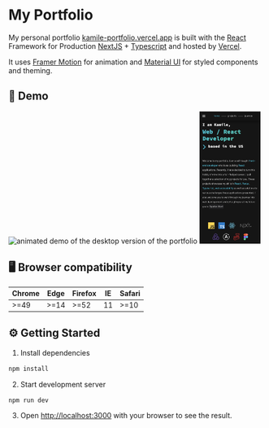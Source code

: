 # My Portfolio 
My personal portfolio [kamile-portfolio.vercel.app](https://kamile-portfolio.vercel.app) is built with the [React](https://reactjs.org/) Framework for Production [NextJS](https://nextjs.org/) + [Typescript](https://www.typescriptlang.org/) and hosted by [Vercel](https://vercel.com/). 

It uses [Framer Motion](https://www.framer.com/motion/) for animation and [Material UI](https://material-ui.com/) for styled components and theming.

## 🧪 Demo

<p>
  <img src="https://github.com/fufukha/my-portfolio/blob/main/demo/demo.gif?raw=true" width="400" alt="animated demo of the desktop version of the portfolio">
  <img src="https://github.com/fufukha/my-portfolio/blob/main/demo/demo_mobile.png?raw=true" height="260" alt="still demo of the mobile version of portfolio">
</p>

## 🖥 Browser compatibility 

|Chrome |Edge | Firefox| IE  |Safari|
|-------|-----|--------|-----|------|
|>=49   |>=14 |>=52    |11   |>=10  |


## ⚙️ Getting Started

1. Install dependencies

```bash
npm install
```

2. Start development server
```bash
npm run dev
```

3. Open [http://localhost:3000](http://localhost:3000) with your browser to see the result.


